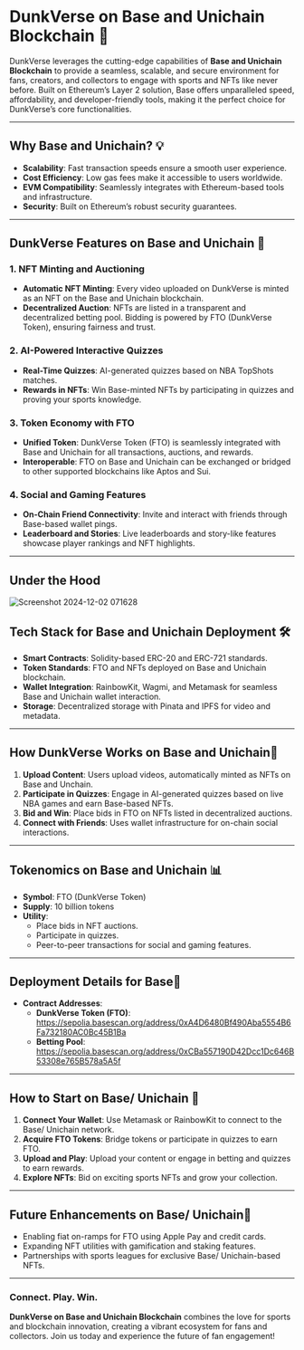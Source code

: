 # DunkVerse on Base and Unichain Blockchain 🌉

DunkVerse leverages the cutting-edge capabilities of **Base and Unichain Blockchain** to provide a seamless, scalable, and secure environment for fans, creators, and collectors to engage with sports and NFTs like never before. Built on Ethereum’s Layer 2 solution, Base offers unparalleled speed, affordability, and developer-friendly tools, making it the perfect choice for DunkVerse’s core functionalities.

---

## Why Base and Unichain? 💡

- **Scalability**: Fast transaction speeds ensure a smooth user experience.
- **Cost Efficiency**: Low gas fees make it accessible to users worldwide.
- **EVM Compatibility**: Seamlessly integrates with Ethereum-based tools and infrastructure.
- **Security**: Built on Ethereum’s robust security guarantees.

---

## DunkVerse Features on Base and Unichain 🌟

### 1. **NFT Minting and Auctioning**
- **Automatic NFT Minting**: Every video uploaded on DunkVerse is minted as an NFT on the Base and Unichain blockchain.
- **Decentralized Auction**: NFTs are listed in a transparent and decentralized betting pool. Bidding is powered by FTO (DunkVerse Token), ensuring fairness and trust.

### 2. **AI-Powered Interactive Quizzes**
- **Real-Time Quizzes**: AI-generated quizzes based on NBA TopShots matches.
- **Rewards in NFTs**: Win Base-minted NFTs by participating in quizzes and proving your sports knowledge.

### 3. **Token Economy with FTO**
- **Unified Token**: DunkVerse Token (FTO) is seamlessly integrated with Base and Unichain for all transactions, auctions, and rewards.
- **Interoperable**: FTO on Base and Unichain can be exchanged or bridged to other supported blockchains like Aptos and Sui.

### 4. **Social and Gaming Features**
- **On-Chain Friend Connectivity**: Invite and interact with friends through Base-based wallet pings.
- **Leaderboard and Stories**: Live leaderboards and story-like features showcase player rankings and NFT highlights.

---

## Under the Hood

![Screenshot 2024-12-02 071628](https://github.com/user-attachments/assets/6bb743ac-28a8-4537-aa72-4b74af43f82a)


## Tech Stack for Base and Unichain Deployment 🛠️

- **Smart Contracts**: Solidity-based ERC-20 and ERC-721 standards.
- **Token Standards**: FTO and NFTs deployed on Base and Unichain blockchain.
- **Wallet Integration**: RainbowKit, Wagmi, and Metamask for seamless Base and Unichain wallet interaction.
- **Storage**: Decentralized storage with Pinata and IPFS for video and metadata.

---

## How DunkVerse Works on Base and Unichain🚀

1. **Upload Content**: Users upload videos, automatically minted as NFTs on Base and Unchain.
2. **Participate in Quizzes**: Engage in AI-generated quizzes based on live NBA games and earn Base-based NFTs.
3. **Bid and Win**: Place bids in FTO on NFTs listed in decentralized auctions.
4. **Connect with Friends**: Uses wallet infrastructure for on-chain social interactions.

---

## Tokenomics on Base and Unichain 📊

- **Symbol**: FTO (DunkVerse Token)
- **Supply**: 10 billion tokens
- **Utility**:
  - Place bids in NFT auctions.
  - Participate in quizzes.
  - Peer-to-peer transactions for social and gaming features.

---

## Deployment Details for Base📝

- **Contract Addresses**:
  - **DunkVerse Token (FTO)**: https://sepolia.basescan.org/address/0xA4D6480Bf490Aba5554B6Fa732180AC0Bc45B1Ba
  - **Betting Pool**: https://sepolia.basescan.org/address/0xCBa557190D42Dcc1Dc646B53308e765B578a5A5f

---

## How to Start on Base/ Unichain 🚀

1. **Connect Your Wallet**: Use Metamask or RainbowKit to connect to the Base/ Unichain network.
2. **Acquire FTO Tokens**: Bridge tokens or participate in quizzes to earn FTO.
3. **Upload and Play**: Upload your content or engage in betting and quizzes to earn rewards.
4. **Explore NFTs**: Bid on exciting sports NFTs and grow your collection.

---

## Future Enhancements on Base/ Unichain🌟

- Enabling fiat on-ramps for FTO using Apple Pay and credit cards.
- Expanding NFT utilities with gamification and staking features.
- Partnerships with sports leagues for exclusive Base/ Unichain-based NFTs.

---

### **Connect. Play. Win.**  
**DunkVerse on Base and Unichain Blockchain** combines the love for sports and blockchain innovation, creating a vibrant ecosystem for fans and collectors. Join us today and experience the future of fan engagement!
